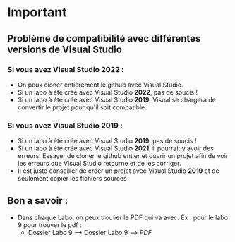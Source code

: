 # Important

## Problème de compatibilité avec différentes versions de Visual Studio

### Si vous avez Visual Studio 2022 :

* On peux cloner entièrement le github avec Visual Studio.
* Si un labo à été créé avec Visual Studio **2022**, pas de soucis !
* Si un labo à été créé avec Visual Studio **2019**, Visual se chargera de convertir le projet pour qu'il soit compatible.

### Si vous avez Visual Studio 2019 :

* Si un labo à été créé avec Visual Studio **2019**, pas de soucis !
* Si un labo à été créé avec Visual Studio **2021**, il pourrait y avoir des erreurs. Essayer de cloner le github entier et ouvrir un projet afin de voir les erreurs que Visual Studio retourne et de les corriger.
* Il est juste conseiller de créer un projet avec Visual Studio **2019** et de seulement copier les fichiers sources

## Bon a savoir :

* Dans chaque Labo, on peux trouver le PDF qui va avec. Ex : pour le labo 9 pour trouver le pdf : 
  * Dossier Labo 9 --> Dossier Labo 9 --> *PDF*
